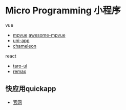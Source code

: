 # Micro Programming 小程序

vue

- [mpvue](https://github.com/Meituan-Dianping/mpvue)  [awesome-mpvue](https://github.com/mpvue/awesome-mpvue)
- [uni-app](https://github.com/dcloudio/uni-app)
- [chameleon](https://github.com/didi/chameleon)

react

- [taro-ui](https://github.com/NervJS/taro-ui)
- [remax](https://github.com/remaxjs/remax)

## 快应用quickapp

- [官网](https://www.quickapp.cn/) 
